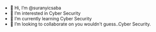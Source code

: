 - 👋 Hi, I’m @suranyicsaba
- 👀 I’m interested in Cyber Security
- 🌱 I’m currently learning Cyber Security
- 💞️ I’m looking to collaborate on you wouldn't guess..Cyber Security.

<!---
suranyicsaba/suranyicsaba is a ✨ special ✨ repository because its `README.md` (this file) appears on your GitHub profile.
You can click the Preview link to take a look at your changes.
--->

